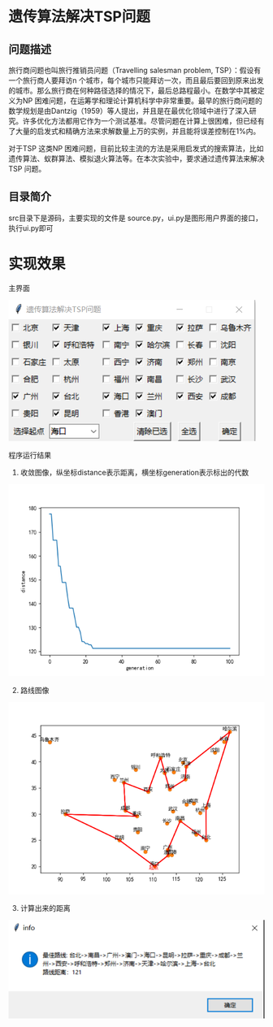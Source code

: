# 遗传算法解决TSP问题

## 问题描述

旅行商问题也叫旅行推销员问题（Travelling salesman problem, TSP）：假设有一个旅行商人要拜访n 个城市，每个城市只能拜访一次，而且最后要回到原来出发的城市。那么旅行商在何种路径选择的情况下，最后总路程最小。在数学中其被定义为NP 困难问题，在运筹学和理论计算机科学中非常重要。最早的旅行商问题的数学规划是由Dantzig（1959）等人提出，并且是在最优化领域中进行了深入研究。许多优化方法都用它作为一个测试基准。尽管问题在计算上很困难，但已经有了大量的启发式和精确方法来求解数量上万的实例，并且能将误差控制在1%内。

对于TSP 这类NP 困难问题，目前比较主流的方法是采用启发式的搜索算法，比如遗传算法、蚁群算法、模拟退火算法等。在本次实验中，要求通过遗传算法来解决TSP 问题。

## 目录简介

src目录下是源码，主要实现的文件是 source.py，ui.py是图形用户界面的接口，执行ui.py即可

# 实现效果

主界面

![主界面](./images/gui.png)

程序运行结果

1. 收敛图像，纵坐标distance表示距离，横坐标generation表示标出的代数

![收敛图像](./images/convergence.png)

2. 路线图像

![](./images/route.png)

3. 计算出来的距离

![](./images/result.png)
